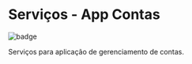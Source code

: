 # Serviços - App Contas

![badge](https://github.com/ggarciabas/contas-bckgrd/workflows/App%20Contas%20Flask%20Service/badge.svg)

Serviços para aplicação de gerenciamento de contas.
